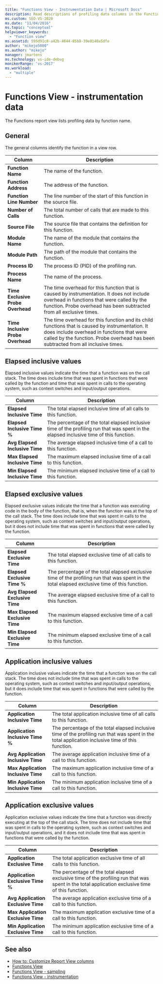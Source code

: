 ```yaml
---
title: "Functions View - Instrumentation Data | Microsoft Docs"
description: Read descriptions of profiling data columns in the Functions report view, which lists profiling data by function name.
ms.custom: SEO-VS-2020
ms.date: "11/04/2016"
ms.topic: "conceptual"
helpviewer_keywords:
  - "Function view"
ms.assetid: 595d91c8-a42b-4644-85b8-39e8140a5dfe
author: "mikejo5000"
ms.author: "mikejo"
manager: jmartens
ms.technology: vs-ide-debug
monikerRange: 'vs-2017'
ms.workload:
  - "multiple"
---
```

# Functions View - instrumentation data
The Functions report view lists profiling data by function name.

## General
 The general columns identify the function in a view row.

|Column|Description|
|------------|-----------------|
|**Function Name**|The name of the function.|
|**Function Address**|The address of the function.|
|**Function Line Number**|The line number of the start of this function in the source file.|
|**Number of Calls**|The total number of calls that are made to this function.|
|**Source File**|The source file that contains the definition for this function.|
|**Module Name**|The name of the module that contains the function.|
|**Module Path**|The path of the module that contains the function.|
|**Process ID**|The process ID (PID) of the profiling run.|
|**Process Name**|The name of the process.|
|**Time Exclusive Probe Overhead**|The time overhead for this function that is caused by instrumentation. It does not include overhead in functions that were called by the function. Probe overhead has been subtracted from all exclusive times.|
|**Time Inclusive Probe Overhead**|The time overhead for this function and its child functions that is caused by instrumentation. It does include overhead in functions that were called by the function. Probe overhead has been subtracted from all inclusive times.|

## Elapsed inclusive values
 Elapsed inclusive values indicate the time that a function was on the call stack. The time does include time that was spent in functions that were called by the function and time that was spent in calls to the operating system, such as context switches and input/output operations.

|Column|Description|
|------------|-----------------|
|**Elapsed Inclusive Time**|The total elapsed inclusive time of all calls to this function.|
|**Elapsed Inclusive Time %**|The percentage of the total elapsed inclusive time of the profiling run that was spent in the elapsed inclusive time of this function.|
|**Avg Elapsed Inclusive Time**|The average elapsed inclusive time of a call to this function.|
|**Max Elapsed Inclusive Time**|The maximum elapsed inclusive time of a call to this function.|
|**Min Elapsed Inclusive Time**|The minimum elapsed inclusive time of a call to this function.|

## Elapsed exclusive values
 Elapsed exclusive values indicate the time that a function was executing code in the body of the function, that is, when the function was at the top of the call stack. The time does include time that was spent in calls to the operating system, such as context switches and input/output operations, but it does not include time that was spent in functions that were called by the function.

|Column|Description|
|------------|-----------------|
|**Elapsed Exclusive Time**|The total elapsed exclusive time of all calls to this function.|
|**Elapsed Exclusive Time %**|The percentage of the total elapsed exclusive time of the profiling run that was spent in the total elapsed exclusive time of this function.|
|**Avg Elapsed Exclusive Time**|The average elapsed exclusive time of a call to this function.|
|**Max Elapsed Exclusive Time**|The maximum elapsed exclusive time of a call to this function.|
|**Min Elapsed Exclusive Time**|The minimum elapsed exclusive time of a call to this function.|

## Application inclusive values
 Application inclusive values indicate the time that a function was on the call stack. The time does not include time that was spent in calls to the operating system, such as context switches and input/output operations, but it does include time that was spent in functions that were called by the function.

|Column|Description|
|------------|-----------------|
|**Application Inclusive Time**|The total application inclusive time of all calls to this function.|
|**Application Inclusive Time %**|The percentage of the total elapsed inclusive time of the profiling run that was spent in the total application inclusive time of this function.|
|**Avg Application Inclusive Time**|The average application inclusive time of a call to this function.|
|**Max Application Inclusive Time**|The maximum application inclusive time of a call to this function.|
|**Min Application Inclusive Time**|The minimum application inclusive time of a call to this function.|

## Application exclusive values
 Application exclusive values indicate the time that a function was directly executing at the top of the call stack. The time does not include time that was spent in calls to the operating system, such as context switches and input/output operations, and it does not include time that was spent in functions that were called by the function.

|Column|Description|
|------------|-----------------|
|**Application Exclusive Time**|The total application exclusive time of all calls to this function.|
|**Application Exclusive Time %**|The percentage of the total elapsed exclusive time of the profiling run that was spent in the total application exclusive time of this function.|
|**Avg Application Exclusive Time**|The average application exclusive time of a call to this function.|
|**Max Application Exclusive Time**|The maximum application exclusive time of a call to this function.|
|**Min Application Exclusive Time**|The minimum application exclusive time of a call to this function.|

## See also
- [How to: Customize Report View columns](../profiling/how-to-customize-report-view-columns.md)
- [Functions View](../profiling/functions-view-sampling-data.md)
- [Functions View - sampling](../profiling/functions-view-dotnet-memory-sampling-data.md)
- [Functions View - instrumentation](../profiling/functions-view-dotnet-memory-instrumentation-data.md)
